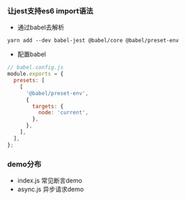 ### 让jest支持es6 import语法

- 通过babel去解析
```Shell
yarn add --dev babel-jest @babel/core @babel/preset-env
```
- 配置babel
```JavaScript
// babel.config.js
module.exports = {
  presets: [
    [
      '@babel/preset-env',
      {
        targets: {
          node: 'current',
        },
      },
    ],
  ],
};
```

### demo分布
- index.js 常见断言demo
- async.js 异步请求demo
